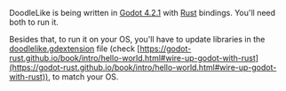DoodleLike is being written in [Godot 4.2.1](https://godotengine.org/) with [Rust](https://www.rust-lang.org/) bindings.
You'll need both to run it.

Besides that, to run it on your OS, you'll have to update libraries in the [doodlelike.gdextension](/godot/doodlelike.gdextension) file (check 
[https://godot-rust.github.io/book/intro/hello-world.html#wire-up-godot-with-rust](https://godot-rust.github.io/book/intro/hello-world.html#wire-up-godot-with-rust)), to match your OS.
